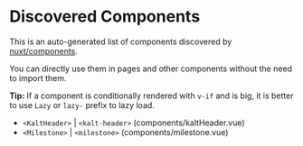 # Discovered Components

This is an auto-generated list of components discovered by [nuxt/components](https://github.com/nuxt/components).

You can directly use them in pages and other components without the need to import them.

**Tip:** If a component is conditionally rendered with `v-if` and is big, it is better to use `Lazy` or `lazy-` prefix to lazy load.

- `<KaltHeader>` | `<kalt-header>` (components/kaltHeader.vue)
- `<Milestone>` | `<milestone>` (components/milestone.vue)

